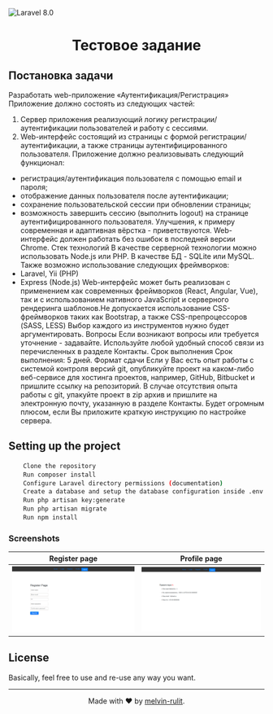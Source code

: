 

![Laravel 8.0](https://img.shields.io/badge/Laravel-8.0-orange)


<h1 align="center">Тестовое задание</h1>

## Постановка задачи
Разработать web-приложение «Аутентификация/Регистрация»
Приложение должно состоять из следующих частей:
1. Сервер приложения реализующий логику регистрации/аутентификации
пользователей и работу с сессиями.
2. Web-интерфейс
состоящий
из
страницы
с
формой
регистрации/аутентификации, а также страницы аутентифицированного
пользователя.
Приложение должно реализовывать следующий функционал:
- регистрация/аутентификация пользователя с помощью email и пароля;
- отображение данных пользователя после аутентификации;
- сохранение пользовательской сессии при обновлении страницы;
- возможность завершить сессию (выполнить logout) на странице
аутентифицированного пользователя.
Улучшения, к примеру современная и адаптивная вёрстка - приветствуются.
Web-интерфейс должен работать без ошибок в последней версии Chrome.
Стек технологий
В качестве серверной технологии можно использовать Node.js или PHP. В
качестве БД - SQLite или MySQL. Также возможно использование следующих
фреймворков:
- Laravel, Yii (PHP)
- Express (Node.js)
Web-интерфейс может быть реализован с применением как современных
фреймворков (React, Angular, Vue), так и с использованием нативного
JavaScript и серверного рендеринга шаблонов.Не допускается использование CSS-фреймворков таких как Bootstrap, а также
CSS-препроцессоров (SASS, LESS)
Выбор каждого из инструментов нужно будет аргументировать.
Вопросы
Если возникают вопросы или требуется уточнение - задавайте.
Используйте любой удобный способ связи из перечисленных в разделе
Контакты.
Срок выполнения
Срок выполнения: 5 дней.
Формат сдачи
Если у Вас есть опыт работы с системой контроля версий git, опубликуйте
проект на каком-либо веб-сервисе для хостинга проектов, например,
GitHub, Bitbucket и пришлите ссылку на репозиторий.
В случае отсутствия опыта работы с git, упакуйте проект в zip архив и
пришлите на электронную почту, указанную в разделе Контакты.
Будет огромным плюсом, если Вы приложите краткую инструкцию по настройке
сервера.

## Setting up the project

```bash
    Clone the repository
    Run composer install
    Configure Laravel directory permissions (documentation)
    Create a database and setup the database configuration inside .env
    Run php artisan key:generate
    Run php artisan migrate
    Run npm install
```

### Screenshots


| Register page | Profile page |
| ------------ | ------------- |
|<img src="https://github.com/melvin-rulit/Test/blob/master/screenshot%20project/001.png" width="450">|<img src="https://github.com/melvin-rulit/Test/blob/master/screenshot%20project/002.png" width="450"> |




 ## License

Basically, feel free to use and re-use any way you want.

- - - - -

<div align=center>

Made with :heart: by [melvin-rulit](https://github.com/melvin-rulit).

</div>

